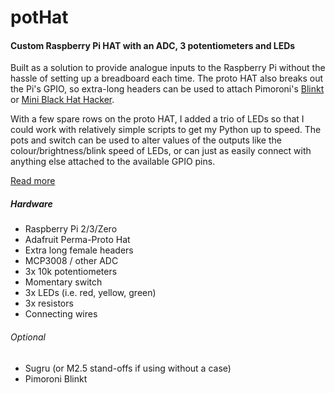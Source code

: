 # potHat
#### Custom Raspberry Pi HAT with an ADC, 3 potentiometers and LEDs

Built as a solution to provide analogue inputs to the Raspberry Pi without the hassle of setting up a breadboard each time. The proto HAT also breaks out the Pi's GPIO, so extra-long headers can be used to attach Pimoroni's [Blinkt](https://shop.pimoroni.com/products/blinkt) or [Mini Black Hat Hacker](https://shop.pimoroni.com/products/mini-black-hat-hack3r).

With a few spare rows on the proto HAT, I added a trio of LEDs so that I could work with relatively simple scripts to get my Python up to speed. The pots and switch can be used to alter values of the outputs like the colour/brightness/blink speed of LEDs, or can just as easily connect with anything else attached to the available GPIO pins.

[Read more](http://callumkirkwood.com/projects/potHat)

##### Hardware
- Raspberry Pi 2/3/Zero
- Adafruit Perma-Proto Hat
- Extra long female headers
- MCP3008 / other ADC
- 3x 10k potentiometers
- Momentary switch
- 3x LEDs (i.e. red, yellow, green)
- 3x resistors
- Connecting wires

###### Optional
- Sugru (or M2.5 stand-offs if using without a case)
- Pimoroni Blinkt
